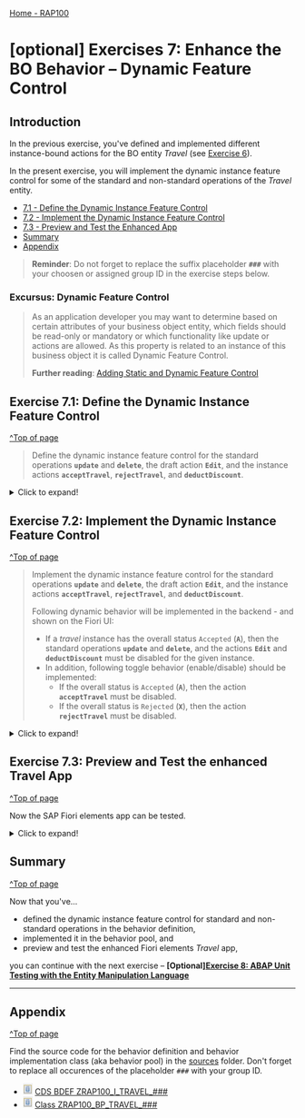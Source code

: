 
[Home - RAP100](../../#exercises)

# \[optional\] Exercises 7: Enhance the BO Behavior – Dynamic Feature Control

## Introduction 
In the previous exercise, you've defined and implemented different instance-bound actions for the BO entity _Travel_ (see [Exercise 6](../ex6/readme.md)).

In the present exercise, you will implement the dynamic instance feature control for some of the standard and non-standard operations of the _Travel_ entity. 

- [7.1 - Define the Dynamic Instance Feature Control](#exercise-71-define-the-dynamic-instance-feature-control)
- [7.2 - Implement the Dynamic Instance Feature Control](#exercise-72-implement-the-dynamic-instance-feature-control)
- [7.3 - Preview and Test the Enhanced App](#exercise-73-preview-and-test-the-enhanced-travel-app)
- [Summary](#summary)
- [Appendix](#appendix)

> **Reminder**: Do not forget to replace the suffix placeholder **`###`** with your choosen or assigned group ID in the exercise steps below. 

### Excursus: Dynamic Feature Control
> As an application developer you may want to determine based on certain attributes of your business object entity, which fields should be read-only or mandatory or which functionality like update or actions are allowed.  As this property is related to an instance of this business object it is called Dynamic Feature Control.
> 
> **Further reading**: [Adding Static and Dynamic Feature Control](https://help.sap.com/viewer/923180ddb98240829d935862025004d6/Cloud/en-US/b6eb96dd784247a99cf8d70f77232ba4.html)

## Exercise 7.1: Define the Dynamic Instance Feature Control 
[^Top of page](#)

> Define the dynamic instance feature control for the standard operations **`update`** and **`delete`**, the draft action **`Edit`**, and the instance actions **`acceptTravel`**, **`rejectTravel`**, and **`deductDiscount`**.

 <details>
  <summary>Click to expand!</summary>
    
1. Open your behavior definition ![behaviordefinition](images/adt_bdef.png)**`ZRAP100_I_TRAVEL_###`** and add the addition **`( features : instance )`** to the following operations as shown on following code snippet and the screenshot below:
    - Standard operations **`update`** and **`delete`** 
    - Draft action **`Edit`** 
    - Instance actions **`acceptTravel`**, **`rejectTravel`**, and **`deductDiscount`**
      
      ```ABAP
        ...
        create;
        update ( features : instance ) ;
        delete ( features : instance ) ;
        ...
        action ( features : instance ) acceptTravel result [1] $self;
        action ( features : instance ) rejectTravel result [1] $self;
        action ( features : instance ) deductDiscount parameter /dmo/a_travel_discount result [1] $self;        
        ...
        draft action ( features : instance ) Edit;
      ```
    
       ![Travel Behavior Definition](images/f.png)
    
2. Save ![save icon](images/adt_save.png) and activate ![activate icon](images/adt_activate.png) the changes.

</details>

## Exercise 7.2: Implement the Dynamic Instance Feature Control 
[^Top of page](#)

> Implement the dynamic instance feature control for the standard operations **`update`** and **`delete`**, the draft action **`Edit`**, and the instance actions **`acceptTravel`**, **`rejectTravel`**, and **`deductDiscount`**.
> 
> Following dynamic behavior will be implemented in the backend - and shown on the Fiori UI:
> - If a _travel_ instance has the overall status `Accepted` (**`A`**), then the standard operations **`update`** and **`delete`**, and the actions **`Edit`** and **`deductDiscount`**  must be disabled for the given instance.   
> - In addition, following toggle behavior (enable/disable) should be implemented:
>   - If the overall status is `Accepted` (**`A`**), then the action **`acceptTravel`** must be disabled. 
>   - If the overall status is `Rejected` (**`X`**), then the action **`rejectTravel`** must be disabled. 

 <details>
  <summary>Click to expand!</summary>

1. Go to the the behavior definition ![bdef icon](images/adt_bdef.png)**`ZRAP100_I_TRAVEL_###`**, set the cursor on one of the operation or action name, and press **Ctrl+1** to open the **Quick Assist** view.
  
   Select the entry _**`Add method for operation instance_features of entity zrap100_i_travel_### ...`**_ to add the required methods to the local handler class `lcl_handler` of your behavior pool ![class icon](images/adt_class.png)**`ZRAP100_BP_TRAVEL_###`**. 
   
   The result should look like this:
   
   ![Travel BO Behavior Pool](images/f2.png)
    
2. Check the interface of the method **`get_instance_features`** in the declaration part of the local handler class in the behavior pool ![class icon](images/adt_class.png)**`ZRAP100_BP_TRAVEL_###`**.  
  
   Set the cursor on one of the method name, press **F2** to open the **ABAP Element Info** view, and examine the full method interface.  

   ![Travel BO Behavior Pool](images/f3.png)
  
   **Short explanation**:  
   - The addition **`FOR INSTANCE FEATURES`** after the method name indicates that this method provides the implementation of an instance-based dynamic feature control.
   - Method signature of the instance method `get_instance_features`:
     - `IMPORTING`parameter **`keys`** - a table containing the keys of the instances on which the action must be executed
     -  Implicit `IMPORTING`parameter **`requested_features`** - structure reflecting which elements (fields, standard operations, and actions) of the entity are requested for dynamic feature control by the consumer. 
     - Implicit `CHANGING` parameters (aka _implicit response parameters_):  
       - **`result`** - used to store the result of the performed       
       - **`failed`** - table with information for identifying the data set where an error occurred
       - **`reported`** - table with data for instance-specific messages

   Go ahead with the implementation.  

3. Implement the instance feature control method **`get_instance_features`** in the implementation part of the local handler class. 
   
   The logic consists of the following steps:  
   1. Read the relevant data of the transferred _travel_ instances. 
      Only the fields **`TravelID`** and **`OverallStatus`** are needed to determine the operation state in the present scenario. 
   2. Evaluate the conditions and determine the state of the different operations. 
      The `COND` operator is used inline in the present scenario for the purpose. 
   3. Set the result set appropriately.   
   
   For that, replace the current method implementation with the code snippet provided below and replace all occurrences of the placeholder **`###`** with your group ID. 
   You can make use of the **F1 Help** for more information about the EML statements and other ABAP constructs.
  
      ```ABAP
        METHOD get_instance_features.
            " read relevant travel instance data
            READ ENTITIES OF ZRAP100_i_Travel_### IN LOCAL MODE
              ENTITY travel
                 FIELDS ( TravelID OverallStatus )
                 WITH CORRESPONDING #( keys )
               RESULT DATA(travels)
               FAILED failed.

            " evaluate the conditions, set the operation state, and set result parameter
            result = VALUE #( FOR travel IN travels
                               ( %tky                   = travel-%tky

                                 %features-%update      = COND #( WHEN travel-OverallStatus = travel_status-accepted
                                                                  THEN if_abap_behv=>fc-o-disabled ELSE if_abap_behv=>fc-o-enabled   )
                                 %features-%delete      = COND #( WHEN travel-OverallStatus = travel_status-accepted
                                                                  THEN if_abap_behv=>fc-o-disabled ELSE if_abap_behv=>fc-o-enabled   )
                                 %action-acceptTravel   = COND #( WHEN travel-OverallStatus = travel_status-accepted
                                                                  THEN if_abap_behv=>fc-o-disabled ELSE if_abap_behv=>fc-o-enabled   )
                                 %action-rejectTravel   = COND #( WHEN travel-OverallStatus = travel_status-rejected
                                                                  THEN if_abap_behv=>fc-o-disabled ELSE if_abap_behv=>fc-o-enabled   )
                                 %action-deductDiscount = COND #( WHEN travel-OverallStatus = travel_status-accepted
                                                                  THEN if_abap_behv=>fc-o-disabled ELSE if_abap_behv=>fc-o-enabled   )
                                 %action-Edit           = COND #( WHEN travel-OverallStatus = travel_status-accepted
                                                                  THEN if_abap_behv=>fc-o-disabled ELSE if_abap_behv=>fc-o-enabled   )
                              ) ).

          ENDMETHOD.
      ```   
      
      Your source code should look like this:
      
      ![Travel Behavior Pool](images/f4.png)
      
  2. Save ![save icon](images/adt_save.png) and activate ![activate icon](images/adt_activate.png) the changes.
 
 You're through with the implementation.
 
 </details>
 
## Exercise 7.3: Preview and Test the enhanced Travel App
[^Top of page](#)

Now the SAP Fiori elements app can be tested. 

 <details>
  <summary>Click to expand!</summary>

You can either refresh your application in the browser using **F5** if the browser is still open - or go to your service binding **`ZRAP100_UI_TRAVEL_O4_###`** and start the Fiori elements App preview for the **`Travel`** entity set.

You can go ahead and test the logic of the dynamic feature control implemented in the backend.

For example, select a _travel_ instance has the overall status _**Accepted**_, and check the state of the _**Accepted**_, the _**Edit**_, and the _**Delete**_ buttons. They all shall be disable.

> Remember the implemented dynamic BO behavior expected on the UI:
> - If a _travel_ instance has the overall status _**Accepted**_ (**`A`**)  or _**Rejected**_ (**`X`**), then the button _**Edit**_ and _**Delete**_ must be disabled for the given instance. 
> - In addition, following toggle behavior (enable/disable) should be displayed for both instance actions:
>   - If the overall status _**Accepted**_ (**`A`**), then the action _**Accept Travel**_ must be disabled. 
>   - If the overall status _**Rejected**_ (**`X`**), then the action _**Reject Travel**_ must be disabled 


   ![Travel App Preview](images/preview10.png)

</details>

## Summary 
[^Top of page](#)

Now that you've... 
- defined the dynamic instance feature control for standard and non-standard operations in the behavior definition, 
- implemented it in the behavior pool, and
- preview and test the enhanced Fiori elements _Travel_ app,

you can continue with the next exercise – **\[Optional\][Exercise 8: ABAP Unit Testing with the Entity Manipulation Language](../ex8/readme.md)**

---

## Appendix
[^Top of page](#)

Find the source code for the behavior definition and behavior implementation class (aka behavior pool) in the [sources](sources) folder. Don't forget to replace all occurences of the placeholder `###` with your group ID.

- ![document](images/doc.png) [CDS BDEF ZRAP100_I_TRAVEL_###](sources/EX7_BDEF_ZRAP100_I_TRAVEL.txt)
- ![document](images/doc.png) [Class ZRAP100_BP_TRAVEL_###](sources/EX7_CLASS_ZRAP100_BP_TRAVEL.txt)


